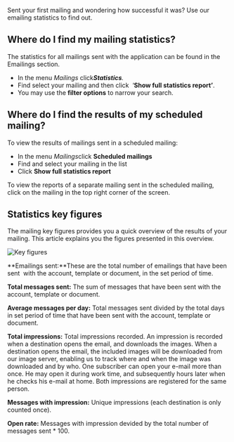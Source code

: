 Sent your first mailing and wondering how successful it was? Use our
emailing statistics to find out.

Where do I find my mailing statistics?
--------------------------------------

The statistics for all mailings sent with the application can be found
in the Emailings section.

-   In the menu *Mailings* click***Statistics**.*
-   Find select your mailing and then click  ‘**Show full statistics
    report’**.
-   You may use the **filter options** to narrow your search.

Where do I find the results of my scheduled mailing?
----------------------------------------------------

To view the results of mailings sent in a scheduled mailing:

-   In the menu *Mailings*click **Scheduled mailings**
-   Find and select your mailing in the list
-   Click **Show full statistics report**

To view the reports of a separate mailing sent in the scheduled mailing,
click on the mailing in the top right corner of the screen.

Statistics key figures
----------------------

The mailing key figures provides you a quick overview of the results of
your mailing. This article explains you the figures presented in this
overview.

![Key figures](https://pic.vicinity.nl/1942/key_figures.png)

**Emailings sent:**These are the total number of emailings that have
been sent  with the account, template or document, in the set period of
time.

**Total messages sent:** The sum of messages that have been sent with
the account, template or document.

**Average messages per day:** Total messages sent divided by the total
days in set period of time that have been sent with the account,
template or document.

**Total impressions:** Total impressions recorded. An impression is
recorded when a destination opens the email, and downloads the images.
When a destination opens the email, the included images will be
downloaded from our image server, enabling us to track where and when
the image was downloaded and by who. One subscriber can open your e-mail
more than once. He may open it during work time, and subsequently hours
later when he checks his e-mail at home. Both impressions are registered
for the same person.

**Messages with impression:** Unique impressions (each destination is
only counted once).

**Open rate:** Messages with impression devided by the total number of
messages sent \* 100.
